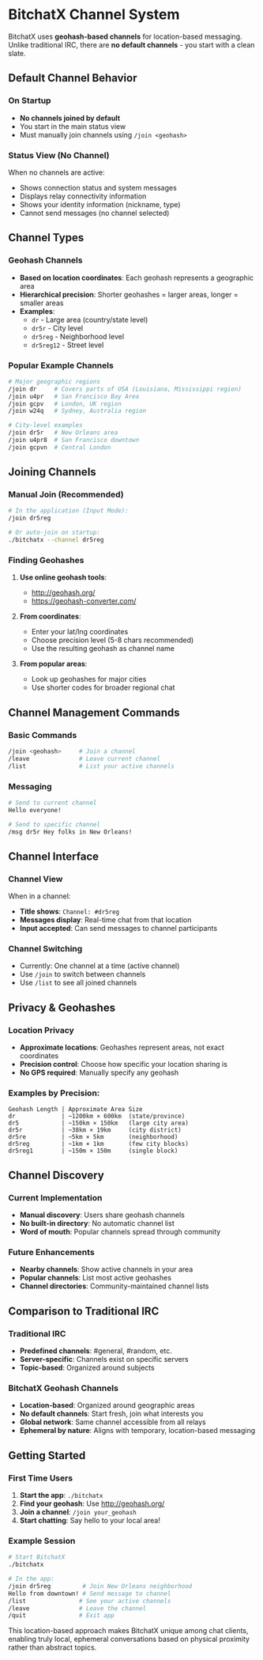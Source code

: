 # BitchatX Channel System

BitchatX uses **geohash-based channels** for location-based messaging. Unlike traditional IRC, there are **no default channels** - you start with a clean slate.

## Default Channel Behavior

### On Startup
- **No channels joined by default**
- You start in the main status view
- Must manually join channels using `/join <geohash>`

### Status View (No Channel)
When no channels are active:
- Shows connection status and system messages  
- Displays relay connectivity information
- Shows your identity information (nickname, type)
- Cannot send messages (no channel selected)

## Channel Types

### Geohash Channels
- **Based on location coordinates**: Each geohash represents a geographic area
- **Hierarchical precision**: Shorter geohashes = larger areas, longer = smaller areas
- **Examples**:
  - `dr` - Large area (country/state level)
  - `dr5r` - City level  
  - `dr5reg` - Neighborhood level
  - `dr5reg12` - Street level

### Popular Example Channels
```bash
# Major geographic regions
/join dr     # Covers parts of USA (Louisiana, Mississippi region)  
/join u4pr   # San Francisco Bay Area
/join gcpv   # London, UK region
/join w24q   # Sydney, Australia region

# City-level examples  
/join dr5r   # New Orleans area
/join u4pr8  # San Francisco downtown
/join gcpvn  # Central London
```

## Joining Channels

### Manual Join (Recommended)
```bash
# In the application (Input Mode):
/join dr5reg

# Or auto-join on startup:
./bitchatx --channel dr5reg
```

### Finding Geohashes
1. **Use online geohash tools**:
   - http://geohash.org/
   - https://geohash-converter.com/
   
2. **From coordinates**:
   - Enter your lat/lng coordinates
   - Choose precision level (5-8 chars recommended)
   - Use the resulting geohash as channel name

3. **From popular areas**:
   - Look up geohashes for major cities
   - Use shorter codes for broader regional chat

## Channel Management Commands

### Basic Commands
```bash
/join <geohash>     # Join a channel
/leave              # Leave current channel  
/list               # List your active channels
```

### Messaging
```bash
# Send to current channel
Hello everyone!

# Send to specific channel  
/msg dr5r Hey folks in New Orleans!
```

## Channel Interface

### Channel View
When in a channel:
- **Title shows**: `Channel: #dr5reg`
- **Messages display**: Real-time chat from that location
- **Input accepted**: Can send messages to channel participants

### Channel Switching
- Currently: One channel at a time (active channel)
- Use `/join` to switch between channels
- Use `/list` to see all joined channels

## Privacy & Geohashes

### Location Privacy
- **Approximate locations**: Geohashes represent areas, not exact coordinates
- **Precision control**: Choose how specific your location sharing is
- **No GPS required**: Manually specify any geohash

### Examples by Precision:
```
Geohash Length | Approximate Area Size
dr             | ~1200km × 600km  (state/province)
dr5            | ~150km × 150km   (large city area)
dr5r           | ~38km × 19km     (city district)  
dr5re          | ~5km × 5km       (neighborhood)
dr5reg         | ~1km × 1km       (few city blocks)
dr5reg1        | ~150m × 150m     (single block)
```

## Channel Discovery

### Current Implementation
- **Manual discovery**: Users share geohash channels
- **No built-in directory**: No automatic channel list
- **Word of mouth**: Popular channels spread through community

### Future Enhancements
- **Nearby channels**: Show active channels in your area
- **Popular channels**: List most active geohashes
- **Channel directories**: Community-maintained channel lists

## Comparison to Traditional IRC

### Traditional IRC
- **Predefined channels**: #general, #random, etc.
- **Server-specific**: Channels exist on specific servers
- **Topic-based**: Organized around subjects

### BitchatX Geohash Channels
- **Location-based**: Organized around geographic areas
- **No default channels**: Start fresh, join what interests you
- **Global network**: Same channel accessible from all relays
- **Ephemeral by nature**: Aligns with temporary, location-based messaging

## Getting Started

### First Time Users
1. **Start the app**: `./bitchatx`
2. **Find your geohash**: Use http://geohash.org/
3. **Join a channel**: `/join your_geohash`
4. **Start chatting**: Say hello to your local area!

### Example Session
```bash
# Start BitchatX
./bitchatx

# In the app:
/join dr5reg         # Join New Orleans neighborhood  
Hello from downtown! # Send message to channel
/list               # See your active channels
/leave              # Leave the channel
/quit               # Exit app
```

This location-based approach makes BitchatX unique among chat clients, enabling truly local, ephemeral conversations based on physical proximity rather than abstract topics.